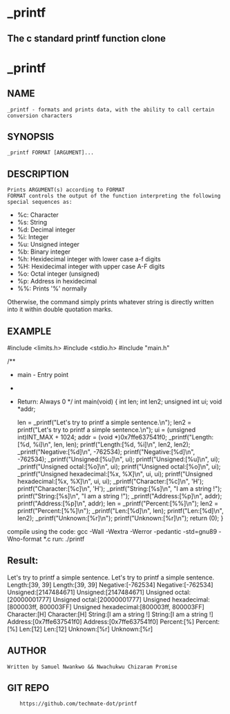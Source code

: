 # _printf
## The c standard printf function clone
# _printf

## NAME
	_printf - formats and prints data, with the ability to call certain
	conversion characters

## SYNOPSIS
	_printf FORMAT [ARGUMENT]...

## DESCRIPTION
	Prints ARGUMENT(s) according to FORMAT
	FORMAT controls the output of the function interpreting the following
	special sequences as:

- %c: Character
- %s: String
- %d: Decimal integer
- %i: Integer
- %u: Unsigned integer
- %b: Binary integer
- %h: Hexidecimal integer with lower case a-f digits
- %H: Hexidecimal integer with upper case A-F digits
- %o: Octal integer (unsigned)
- %p: Address in hexidecimal
- %%: Prints '%' normally

Otherwise, the command simply prints whatever string is directly written into it
within double quotation marks.

## EXAMPLE

#include <limits.h>
#include <stdio.h>
#include "main.h"

/**
 * main - Entry point
 *
 * Return: Always 0
 */
int main(void)
{
    int len;
    int len2;
    unsigned int ui;
    void *addr;

    len = _printf("Let's try to printf a simple sentence.\n");
    len2 = printf("Let's try to printf a simple sentence.\n");
    ui = (unsigned int)INT_MAX + 1024;
    addr = (void *)0x7ffe637541f0;
    _printf("Length:[%d, %i]\n", len, len);
    printf("Length:[%d, %i]\n", len2, len2);
    _printf("Negative:[%d]\n", -762534);
    printf("Negative:[%d]\n", -762534);
    _printf("Unsigned:[%u]\n", ui);
    printf("Unsigned:[%u]\n", ui);
    _printf("Unsigned octal:[%o]\n", ui);
    printf("Unsigned octal:[%o]\n", ui);
    _printf("Unsigned hexadecimal:[%x, %X]\n", ui, ui);
    printf("Unsigned hexadecimal:[%x, %X]\n", ui, ui);
    _printf("Character:[%c]\n", 'H');
    printf("Character:[%c]\n", 'H');
    _printf("String:[%s]\n", "I am a string !");
    printf("String:[%s]\n", "I am a string !");
    _printf("Address:[%p]\n", addr);
    printf("Address:[%p]\n", addr);
    len = _printf("Percent:[%%]\n");
    len2 = printf("Percent:[%%]\n");
    _printf("Len:[%d]\n", len);
    printf("Len:[%d]\n", len2);
    _printf("Unknown:[%r]\n");
    printf("Unknown:[%r]\n");
    return (0);
}

compile using the code: gcc -Wall -Wextra -Werror -pedantic -std=gnu89 -Wno-format *.c
run:  ./printf

## Result:

Let's try to printf a simple sentence.
Let's try to printf a simple sentence.
Length:[39, 39]
Length:[39, 39]
Negative:[-762534]
Negative:[-762534]
Unsigned:[2147484671]
Unsigned:[2147484671]
Unsigned octal:[20000001777]
Unsigned octal:[20000001777]
Unsigned hexadecimal:[800003ff, 800003FF]
Unsigned hexadecimal:[800003ff, 800003FF]
Character:[H]
Character:[H]
String:[I am a string !]
String:[I am a string !]
Address:[0x7ffe637541f0]
Address:[0x7ffe637541f0]
Percent:[%]
Percent:[%]
Len:[12]
Len:[12]
Unknown:[%r]
Unknown:[%r]

## AUTHOR
	Written by Samuel Nwankwo && Nwachukwu Chizaram Promise

## GIT REPO
    	https://github.com/techmate-dot/printf
